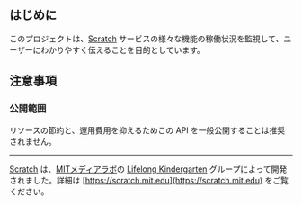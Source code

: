 ## はじめに

このプロジェクトは、[Scratch](https://scratch.mit.edu) サービスの様々な機能の稼働状況を監視して、ユーザーにわかりやすく伝えることを目的としています。

## 注意事項

### 公開範囲

リソースの節約と、運用費用を抑えるためこの API を一般公開することは推奨されません。

---

[Scratch](https://scratch.mit.edu/) は、[MITメディアラボ](https://www.media.mit.edu/)の [Lifelong Kindergarten](https://www.media.mit.edu/groups/lifelong-kindergarten/overview/) グループによって開発されました。詳細は [https://scratch.mit.edu](https://scratch.mit.edu) をご覧ください。
